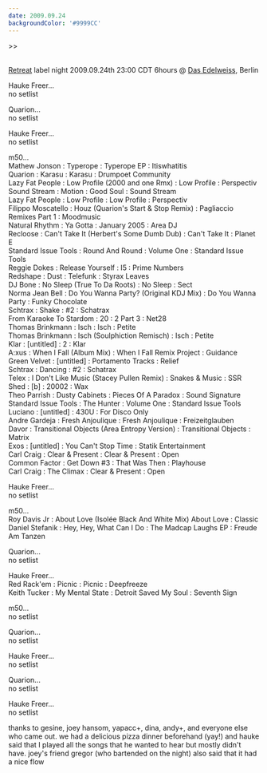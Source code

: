 ```yaml
---
date: 2009.09.24
backgroundColor: '#9999CC'
---
```


\>>

[  
Retreat](http://www.retreat-vinyl.de/) label night 2009.09.24th 23:00 CDT 6hours @ [Das Edelweiss](http://www.edelweiss36.com/), Berlin  

Hauke Freer...  
no setlist  

Quarion...  
no setlist  

Hauke Freer...  
no setlist  

m50...  
Mathew Jonson : Typerope : Typerope EP : Itiswhatitis  
Quarion : Karasu : Karasu : Drumpoet Community  
Lazy Fat People : Low Profile (2000 and one Rmx) : Low Profile : Perspectiv  
Sound Stream : Motion : Good Soul : Sound Stream  
Lazy Fat People : Low Profile : Low Profile : Perspectiv  
Filippo Moscatello : Houz (Quarion's Start & Stop Remix) : Pagliaccio Remixes Part 1 : Moodmusic  
Natural Rhythm : Ya Gotta : January 2005 : Area DJ  
Recloose : Can't Take It (Herbert's Some Dumb Dub) : Can't Take It : Planet E  
Standard Issue Tools : Round And Round : Volume One : Standard Issue Tools  
Reggie Dokes : Release Yourself : I5 : Prime Numbers  
Redshape : Dust : Telefunk : Styrax Leaves  
DJ Bone : No Sleep (True To Da Roots) : No Sleep : Sect  
Norma Jean Bell : Do You Wanna Party? (Original KDJ Mix) : Do You Wanna Party : Funky Chocolate  
Schtrax : Shake : #2 : Schatrax  
From Karaoke To Stardom : 20 : 2 Part 3 : Net28  
Thomas Brinkmann : Isch : Isch : Petite  
Thomas Brinkmann : Isch (Soulphiction Remisch) : Isch : Petite  
Klar : \[untitled\] : 2 : Klar  
A:xus : When I Fall (Album Mix) : When I Fall Remix Project : Guidance  
Green Velvet : \[untitled\] : Portamento Tracks : Relief  
Schtrax : Dancing : #2 : Schatrax  
Telex : I Don't Like Music (Stacey Pullen Remix) : Snakes & Music : SSR  
Shed : \[b\] : 20002 : Wax  
Theo Parrish : Dusty Cabinets : Pieces Of A Paradox : Sound Signature  
Standard Issue Tools : The Hunter : Volume One : Standard Issue Tools  
Luciano : \[untitled\] : 430U : For Disco Only  
Andre Gardeja : Fresh Anjoulique : Fresh Anjoulique : Freizeitglauben  
Davor : Transitional Objects (Area Entropy Version) : Transitional Objects : Matrix  
Exos : \[untitled\] : You Can't Stop Time : Statik Entertainment  
Carl Craig : Clear & Present : Clear & Present : Open  
Common Factor : Get Down #3 : That Was Then : Playhouse  
Carl Craig : The Climax : Clear & Present : Open  

Hauke Freer...  
no setlist  

m50...  
Roy Davis Jr : About Love (Isolée Black And White Mix) About Love : Classic  
Daniel Stefanik : Hey, Hey, What Can I Do : The Madcap Laughs EP : Freude Am Tanzen  

Quarion...  
no setlist  

Hauke Freer...  
Red Rack'em : Picnic : Picnic : Deepfreeze  
Keith Tucker : My Mental State : Detroit Saved My Soul : Seventh Sign  

m50...  
no setlist  

Quarion...  
no setlist  

Hauke Freer...  
no setlist  

Quarion...  
no setlist  

Hauke Freer...  
no setlist  

thanks to gesine, joey hansom, yapacc+, dina, andy+, and everyone else who came out. we had a delicious pizza dinner beforehand (yay!) and hauke said that I played all the songs that he wanted to hear but mostly didn't have. joey's friend gregor (who bartended on the night) also said that it had a nice flow